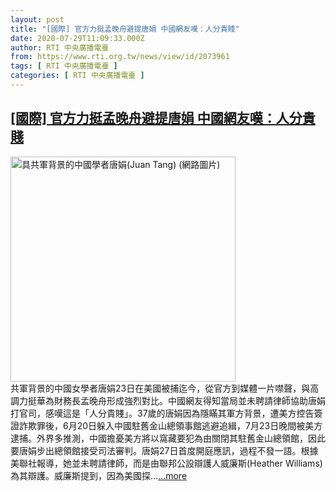 ```yaml
---
layout: post
title: "[國際] 官方力挺孟晚舟避提唐娟 中國網友嘆：人分貴賤"
date: 2020-07-29T11:09:33.000Z
author: RTI 中央廣播電臺
from: https://www.rti.org.tw/news/view/id/2073961
tags: [ RTI 中央廣播電臺 ]
categories: [ RTI 中央廣播電臺 ]
---
```

<!--1596020973000-->
[[國際] 官方力挺孟晚舟避提唐娟 中國網友嘆：人分貴賤](https://www.rti.org.tw/news/view/id/2073961)
------

<div>
<img src="https://static.rti.org.tw/assets/thumbnails/2020/07/28/26a4b61746326e6b0ed4b87fa64e79a3.JPG" width="360" alt="具共軍背景的中國學者唐娟(Juan Tang) (網路圖片)" title="具共軍背景的中國學者唐娟(Juan Tang) (網路圖片)"><br>共軍背景的中國女學者唐娟23日在美國被捕迄今，從官方到媒體一片噤聲，與高調力挺華為財務長孟晚舟形成強烈對比。中國網友得知當局並未聘請律師協助唐娟打官司，感嘆這是「人分貴賤」。37歲的唐娟因為隱瞞其軍方背景，遭美方控告簽證詐欺罪後，6月20日躲入中國駐舊金山總領事館逃避追緝，7月23日晚間被美方逮捕。外界多推測，中國擔憂美方將以窩藏要犯為由關閉其駐舊金山總領館，因此要唐娟步出總領館接受司法審判。唐娟27日首度開庭應訊，過程不發一語。根據美聯社報導，她並未聘請律師，而是由聯邦公設辯護人威廉斯(Heather Williams)為其辯護。威廉斯提到，因為美國探...<a target="_blank" href="https://www.rti.org.tw/news/view/id/2073961">...more</a>
</div>
